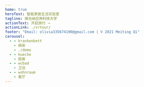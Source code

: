 ```yaml
---
home: true
heroText: 智能家居生活实验室
tagline: 维也纳应用科技大学
actionText: 开启旅行 →
actionLink: ./vrtour/
footer: "Email: olivia335674190@gmail.com | © 2021 Meiting Qi"
carousel:
  - - krankenbett
    - 病床
    - ./demo
  - - kueche
    - 厨房
  - - wcbad
    - 卫浴
  - - wohnraum
    - 客厅
---
```

